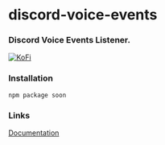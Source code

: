 # discord-voice-events

### Discord Voice Events Listener.
<!-- [![NPM](https://img.shields.io/npm/v/discord-voice-events?color=red&label=%20&logo=npm&style=for-the-badge)](https://www.npmjs.com/package/discord-voice-events) 
[![Package Size](https://img.shields.io/bundlephobia/min/discord-voice-events?label=PACKAGE%20SIZE&style=for-the-badge)](#)  -->
[![KoFi](https://img.shields.io/badge/KoFi-F16061?style=for-the-badge&logo=ko-fi&logoColor=white)](https://ko-fi.com/TaimoorTariq) 

<!-- ### Installation
```
npm install discord-voice-events
``` -->
### Installation
```
npm package soon
```

### Links
[Documentation](https://github.com/Taimoor-Tariq/discord-voice-events/wiki)
